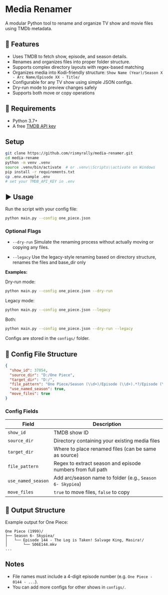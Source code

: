 # Media Renamer

A modular Python tool to rename and organize TV show and movie files using TMDb metadata.

## 🔧 Features

- Uses TMDB to fetch show, episode, and season details.
- Renames and organizes files into proper folder structure.
- Supports complex directory layouts with regex-based matching
- Organizes media into Kodi-friendly structure:
  `Show Name (Year)/Season X - Arc Name/Episode XX - Title/`
- Configurable for any TV show using simple JSON configs.
- Dry-run mode to preview changes safely
- Supports both move or copy operations

## 🧪 Requirements

- Python 3.7+
- A free [TMDB API key](https://www.themoviedb.org/settings/api)

## Setup

```sh
git clone https://github.com/rismyrally/media-renamer.git
cd media-rename
python -m venv .venv
source .venv/bin/activate  # or .venv\\Scripts\\activate on Windows
pip install -r requirements.txt
cp .env.example .env
# set your TMDB_API_KEY in .env
```

## ▶️ Usage

Run the script with your config file:

```sh
python main.py --config one_piece.json
```
### Optional Flags
- `--dry-run`
  Simulate the renaming process without actually moving or copying any files.

- `--legacy`
  Use the legacy-style renaming based on directory structure, renames the files and base_dir only

**Examples:**

Dry-run mode:
```sh
python main.py --config one_piece.json --dry-run
```
Legacy mode:
```sh
python main.py --config one_piece.json --legacy
```
Both:
```sh
python main.py --config one_piece.json --dry-run --legacy
```

Configs are stored in the `configs/` folder.

## 📁 Config File Structure

```json
{
  "show_id": 37854,
  "source_dir": "D:/One Piece",
  "target_dir": "D:/",
  "file_pattern": "One Piece/Season (\\d+)/Episode (\\d+).*?/Episode (\\d+)",
  "use_named_season": true,
  "move_files": true
}
```
### Config Fields

| Field              | Description                                                |
| ------------------ | ---------------------------------------------------------- |
| `show_id`          | TMDB show ID                                               |
| `source_dir`       | Directory containing your existing media files             |
| `target_dir`       | Where to place renamed files (can be same as source)       |
| `file_pattern`     | Regex to extract season and episode numbers from full path |
| `use_named_season` | Add arc/season name to folder (e.g., `Season 6- Skypiea`)  |
| `move_files`       | `true` to move files, `false` to copy                      |


## 📂 Output Structure

Example output for One Piece:
```
One Piece (1999)/
├── Season 6- Skypiea/
│   └── Episode 144 - The Log is Taken! Salvage King, Masira!/
│       └── S06E144.mkv
...
```

## Notes

- File names must include a 4-digit episode number (e.g. `One Piece - 0144 - ...`).
- You can add more configs for other shows in `configs/`.
